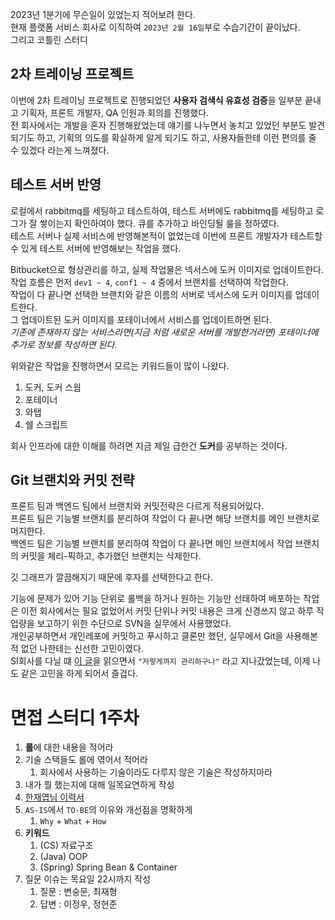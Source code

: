 
2023년 1분기에 무슨일이 있었는지 적어보려 한다.  
현재 플랫폼 서비스 회사로 이직하여 `2023년 2월 16일`부로 수습기간이 끝이났다.  
그리고 코틀린 스터디  


## 2차 트레이닝 프로젝트

이번에 2차 트레이닝 프로젝트로 진행되었던 **사용자 검색식 유효성 검증**을 일부분 끝내고 기획자, 프론트 개발자, QA 인원과 회의를 진행했다.  
전 회사에서는 개발을 혼자 진행해왔었는데 얘기를 나누면서 놓치고 있었던 부분도 발견되기도 하고, 기획의 의도를 확실하게 알게 되기도 하고, 사용자들한테 이런 편의를 줄 수 있겠다 라는게 느껴졌다.  

## 테스트 서버 반영

로컬에서 rabbitmq를 세팅하고 테스트하여, 테스트 서버에도 rabbitmq를 세팅하고 로그가 잘 쌓이는지 확인하여야 했다. 
큐를 추가하고 바인딩될 룰을 정하였다.  
테스트 서버나 실제 서비스에 반영해본적이 없었는데 이번에 프론트 개발자가 테스트할 수 있게 테스트 서버에 반영해보는 작업을 했다.  
  
Bitbucket으로 형상관리를 하고, 실제 작업물은 넥서스에 도커 이미지로 업데이트한다.  
작업 흐름은 먼저 `dev1 ~ 4`, `conf1 ~ 4` 중에서 브랜치를 선택하여 작업한다.  
작업이 다 끝나면 선택한 브랜치와 같은 이름의 서버로 넥서스에 도커 이미지를 업데이트한다.  
그 업데이트된 도커 이미지를 포테이너에서 서비스를 업데이트하면 된다.  
*기존에 존재하지 않는 서비스라면(지금 처럼 새로운 서버를 개발한거라면) 포테이너에 추가로 정보를 작성하면 된다.*  
  
위와같은 작업을 진행하면서 모르는 키워드들이 많이 나왔다.  
  
1. 도커, 도커 스웜
2. 포테이너
3. 와탭
4. 쉘 스크립트
  
회사 인프라에 대한 이해를 하려면 지금 제일 급한건 **도커**를 공부하는 것이다.  

## Git 브랜치와 커밋 전략

프론트 팀과 백엔드 팀에서 브랜치와 커밋전략은 다르게 적용되어있다.  
프론트 팀은 기능별 브랜치를 분리하여 작업이 다 끝나면 해당 브랜치를 메인 브랜치로 머지한다.  
백엔드 팀은 기능별 브랜치를 분리하여 작업이 다 끝나면 메인 브랜치에서 작업 브랜치의 커밋을 체리-픽하고, 추가했던 브랜치는 삭제한다.  
  
깃 그래프가 깔끔해지기 때문에 후자를 선택한다고 한다.  
  
기능에 문제가 있어 기능 단위로 롤백을 하거나 원하는 기능만 선태하여 배포하는 작업은 이전 회사에서는 필요 없었어서 커밋 단위나 커밋 내용은 크게 신경쓰지 않고 하루 작업량을 보고하기 위한 수단으로 SVN을 실무에서 사용했었다.  
개인공부하면서 개인레포에 커밋하고 푸시하고 클론만 했던, 실무에서 Git을 사용해본적 없던 나한테는 신선한 고민이였다.  
SI회사를 다닐 떄 [이 글](https://techblog.woowahan.com/2553/)을 읽으면서 `"저렇게까지 관리하구나"` 라고 지나갔었는데, 이제 나도 같은 고민을 하게 되어서 즐겁다.  


# 면접 스터디 1주차

1. **롤**에 대한 내용을 적어라
2. 기술 스택들도 롤에 엮어서 적어라
   1. 회사에서 사용하는 기술이라도 다루지 않은 기술은 작성하지마라
3. 내가 뭘 했는지에 대해 일목요연하게 작성
5. [한재엽님 이력서](https://jbee.io/about)
6. `AS-IS`에서 `TO-BE`의 이유와 개선점을 명확하게
   1. `Why` + `What` + `How`
7. **키워드**
   1. (CS) 자료구조
   2. (Java) OOP
   3. (Spring) Spring Bean & Container
8. 질문 이슈는 목요일 22시까지 작성
   1. 질문 : 변숭문, 최재형
   2. 답변 : 이정우, 정현준